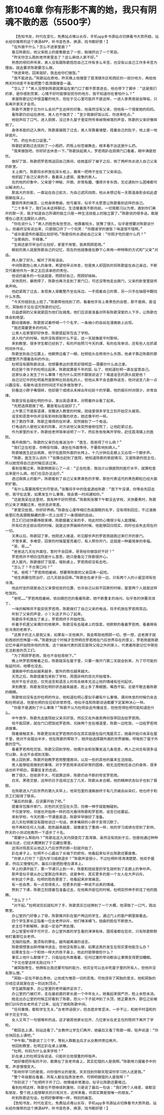 # 第1046章 你有形影不离的她，我只有阴魂不散的恶（5500字）
        【告知书友，时代在变化，免费站点难以长存，手机app多书源站点切换看书大势所趋，站长给你推荐的这个换源APP，听书音色多、换源、找书都好使！】
       “在外面干什么？怎么不进家里面？”
       看见陈歌后，他父亲脸上的疲惫散去了一些，勉强挤出了一个笑容。
       “昨天你怎么跑到老师家里去了？这么麻烦人家不好。”
       熟悉的唠叨声传来，男人没有跟陈歌抱怨自己工作有多么辛苦，也没有以自己工作多辛苦为理由，就去要求陈歌要怎么做。
       “快进来吧，回来就好，我去给你们做饭。”
       “我不能进去。”陈歌站在原地，昨天晚上他搜查了荔湾镇东区和西区的一部分地方，再给他两天时间差不多能把整个荔湾镇搜查一遍。
       “怎么了？”男人没想到陈歌就算站在家门口了都不愿意进去，他也停下了脚步：“这是我们的家，是你感到劳累、心情不好时能够安抚你的地方，我不知道你在害怕什么？”
       家是陈歌记忆中很温馨的地方，但在于见心里可能并不是这样，一进入家黑夜就会降临，只有离开家天才会亮。
       陈歌不清楚于见为什么会对产生这样的印象，他虽然没有父亲，但他有一个很爱她的妈妈。
       看陈歌仍旧站在原地，男人也不强求了：“至少我做好饭以后，你进来吃点。”
       他轻声叹了口气，进入厨房，没过多久屋子里突然传来碗筷掉落的声音，陈歌的父亲好像摔倒了。
       身体本能的迈入房内，陈歌直接跑了过去，男人背靠着墙壁，捂着自己的肚子，地上是一地碎瓷片。
       “药，药在外衣口袋里。”
       陈歌赶紧跑过去找到了一小瓶药，药瓶上标签被撕去，根本看不出这是什么药。
       “我来做饭吧，你好好去休息一下。”陈歌扶起男人，罗若雨趴在厨房门口看着，眼中满是担忧。
       做好了饭，陈歌把罗若雨送回自己房间，给她盖好了被子之后，倒了两杯热水进入自己父亲的卧室。
       关上房门，陈歌将水杯放在床头柜上，搬来一把椅子坐在了父亲床边。
       他抓起了自己父亲的手，看着床上虚弱、疲惫的男人。
       在的他的印象中，父亲是个神秘、开朗、非常有趣、懂得许多东西，无论遇到什么困难都可以解决的人。
       那高大的背影，一直站在自己前方，为自己遮风挡雨，他从未想过有一天那道身影会如此虚弱躺在床上。
       腹部传来的痛苦，让他身体卷曲，他弓着背，似乎不太愿意让陈歌看到这样的自己。
       “二十多年了，我们从未这样聊过，生活催着我不断向前，一切我都习以为常，直到你们离开的那一天，我才知道自己所谓的独立只是一种生活技能上的独立罢了。”陈歌说的很多话，都是埋在心底无法跟别人讲的。
       “你在说什么？”男人的脸色有些苍白，他靠着枕头，犹豫了很久，似乎是想要对陈歌说什么，但最终没有说出来，只是随口开了一个玩笑：“你跟谁学的做饭？味道很不错啊。”
       “或许是遗传的基因比较好吧。”陈歌将热水递给自己父亲：“你刚才吃的是什么药？”
       “治胃病的，不碍事。”
       “生病还是尽早治疗比较好，家里不用管，我来照顾若雨。”
       眼前的男人就是陈歌自己的记忆，现在的他就像是在静下心来用一种特殊的方式和“父亲”对话。
       两人聊了好久，解开了所有误会。
       中间陈歌担心男人的身体，希望他早点休息，但是男人却固执的将陈歌留在自己身边，不断交代着他作为一家之主应该承担的责任。
       他说的最多的一句话就是，照顾好自己，照顾好妹妹。
       天快亮时，暴雨停了，陈歌也再次走到了家门口，可还没等他走出房门，父亲的卧室里就传来声响。
       他赶紧跑了过去，发现男人穿戴整齐坐在床边，一手捂着自己的胃，另一只手在抽屉中翻找什么东西。
       “今天你就别去上班了。”陈歌帮他找到了药，看着他手背上青黑色的血管，那不是病，是诅咒，冥胎和于见在诅咒陈歌的记忆。
       日益虚弱的父亲就是因为他们在搞鬼，他们应该是准备对所有陈歌深爱的人下手，让陈歌也体会到绝望。
       翻动漫画册，陈歌尝试着呼喊一个个名字，一条细小的血丝在漫画册上出现。
       “我还需要更多的时间。”
       让男人在家里好好休息，陈歌提起背包去了学校。
       进入校门的时候，他并没有感到什么不妥，这一天就像是平时那样。
       来到教室，很多学生都已经到了，有的开始预习今天的课，有的在背单词，还有些人在抓紧时间补作业。
       陈歌坐到自己位置上，他朝旁边看了一眼，杜明低头在修改什么东西，他桌子靠近陈歌的那边整整齐齐摆着各科的作业。
       杜明没有跟陈歌说话，但想要表达的意思却很明显——需要抄什么自己拿。
       和还是个孩子的杜明比起来，陈歌就算是千年的狐.仙了，他知道杜明一直在留意自己。
       这家伙身上发生了什么事情？他为什么突然不跟我说话了？难道谣言的源头就是他？
       自己记忆中的杜明虽然是那种比较自私的人，但他从来不会去散布谣言，他对谣言八卦一点兴趣没有，有散布谣言的时间还不如多做张卷子。
       别看这小胖子嘴很碎，但却是个成绩从未掉出年纪前十的学霸，他的娱乐时间很少，非常自律。
       陈歌没有去碰杜明的作业，拿出英语课本，对照着作业看了起来。
       “先把选择题做了吧，要是笔仙在就好了。”
       上午第三节是英语课，张雅进入教室的时候，班级里很多学生立刻开始交头接耳。
       谣言和恶意中伤并没有影响到张雅的状态，她还像平时一样。
       到了第四节课，陈歌正难得的在听课，突然接到了一个电话。
       打电话的人是他父亲的同事，对方说他父亲突然昏倒住院了，让他赶紧过去。
       作为家里的长子，陈歌给老师简单说明了一下，然后急匆匆离开学校，赶往荔湾镇上的医院。
       推开病房门，陈歌的父亲仍在昏迷当中：“医生，我爸得了什么病？”
       “我们正在检查，你稍安勿躁，请坐在外面等待，不要影响到病人。”
       陈歌被医生赶出病房，他守在医院外面的长椅上，十几分钟后走廊上又出现一个脚步声。
       “陈歌，医生怎么说的？”张雅也赶到了医院，她知道陈歌的家庭情况，又是陈歌的班主任，所以她觉得自己这时候应该过来。
       看到张雅过来，陈歌稍微安心了一点：“正在检查，我估计以镇医院的医疗水平，就算检查出来是什么病，他们也没办法治疗。”
       透过病房上的窗户，陈歌看到了自己父亲黑青色的手臂，那些代表诅咒的黑色颗粒已经大面积扩散。
       “有什么需要我帮忙的尽管说。”张雅将手中的饭盒递给陈歌：“我下午没课，你等会先回去吧，我守在这里，如果发生什么事情，我会第一时间通知你。”
       “还是我呆在这里吧，我有种不好的预感。”陈歌和张雅下午都没去学校，天快要黑时，陈歌的父亲才清醒过来，他状态非常差。
       “家里交给我，你好好养病。”陈歌在心里呼喊红色高跟鞋的名字，没有得到回应，不过漫画册里红色高跟鞋躲藏的那一页上出现了一条很细的血丝。
       员工们已经快要挣脱束缚，陈歌握着父亲的手，他此时的心情很少有人能理解。
       所有红衣全部出现的时候，就是这世界破碎的时候，他能够回归现实，同时也会失去现在的一切。
       天黑以后，陈歌回了家，他刚进入楼道，听见脚步声的罗若雨就跑过来打开的家门。
       不管多累、多难受，回家的时候屋里亮着灯，有人帮你开门，这就是一种最简单的幸福。
       “哥、哥……”
       “爸爸这几天在外面住，暂时不会回来，哥哥给你做饭好不好？”
       罗若雨并不明白住院是什么意思，她只是看见了陈歌很开心。
       进入屋内，陈歌做好了饭菜，端到桌上，罗若雨却没有去吃。
       “怎么了？不合胃口吗？”
       “爸、爸呢？”罗若雨抱着碗，想要等陈歌的父亲回来一起吃。
       “他生病要住院治疗，过几天就会回来。”陈歌坐在桌子另一边，只有两个人的小屋显得有些冷清。
       他此时坐的就是自己父亲曾经坐的位置，也许自己以前不回家的时候，屋里两个人就是这样吃饭的。
       “爸呢……”罗若雨抱着碗，依旧眼巴巴的看着陈歌，她不断重复的询问，似乎急的快要流泪了。
       一味的解释并不能安抚罗若雨，陈歌拨打了自己父亲的电话，将手机放在罗若雨耳边。
       听到了父亲的声音，小丫头这才开心了起来。
       陈歌将手机放在了桌上，罗若雨终于开始吃饭。
       听着手机里父亲偶尔的咳嗽声，陈歌没有去碰桌上的饭菜，他默默的看着罗若雨、看着稍有些冷清的老房子。
       “这房子的主人是我父亲，如果有一天他离开，我会帮助他照顾一切。想一想，这老房子就和西郊的恐怖屋一样。”陈歌到这个时候才忽然明白罗若雨在门后世界存在的意义，罗若雨是陈歌记忆中最开始陪伴他的厉鬼，这个妹妹代表的其实是除父母之外的家人，代表着陈歌记忆中那些无法割舍的员工们。
       “为了照顾罗若雨，我也不会轻易倒下。”
       晚上哄罗若雨睡着之后，陈歌就呆在屋子里，只要一推开门第二天就会到来，为了尽可能的拖延时间，他哪也没去。
       漫画册中的血丝越来越多，窗外的雨也越来越大。
       天亮之后，陈歌提着包来到了学校，周围异样的目光开始增多。
       他并不在乎这些，仅凭谣言和语言上的攻击根本无法让他的情绪有任何起伏。
       来到教室，陈歌发现杜明的状态越来越差，脸上多了黑眼圈，嘴唇干裂，总是不敢去看陈歌的眼睛。
       陈歌依旧没有去抄杜明的作业，他知道杜明心里似乎藏有什么事情，课间休息的时候仍会去和杜明说话，但是杜明的反应却非常奇怪，他似乎连和陈歌说话都要下定某种决心一样。
       “你是不是遇到了什么事情？”陈歌不认为杜明会去传播谣言，但他觉得杜明可能知道些什么。
       中午放学，陈歌先去医院给父亲买好饭，然后又在外面卖两份饭带回去给罗若雨。
       他不能回家，就在门口把饭给罗若雨，兄妹两个坐在楼道里，陈歌一边吃饭，一边给罗若雨讲故事。
       随着接触变多，陈歌更加肯定罗若雨的存在其实就是在指代鬼屋员工，她最开始只肯呆在屋子里，绝对不会踏出半步，但在陈歌的帮助下，她开始选择跟外面的世界接触，呼吸到了屋子外面的空气。
       看着罗若雨吃完饭，陈歌又回到学校，他偶尔会和张雅发送几条信息，两人之间总有很多话可以聊，永远不会感到无聊。
       晚上回到家，陈歌开始教罗若雨整理房间，以及一些的其他的基本生活技能。
       常人能够轻易做到的事情，对于罗若雨来说却非常的困难，她无法控制住自己的身体，很多话也听不明白，需要反复的去说。
       教了很久，但收获不大，可就算这样，陈歌仍会不断的夸奖罗若雨。
       白天、黑夜交替，这样的日子连续过去了几天，陈歌从未合眼，他的精神状态似乎也到了极限。
       在陈歌进入门后世界的第九天早上，他背包里的漫画册终于有几页被血丝染红，他也终于和员工们取得了联系。
       “最后的较量，应该要开始了吧。”
       提着背包推开家门，灰色的天空压在头顶，仿佛一伸手就能触碰到。
       不仅是学校，邻居也开始用一样的目光看待陈歌和罗若雨，谣言已经蔓延。
       来到学校，今天的第一节课是英语，陈歌早早做好了准备。
       这几天杜明都没有跟他说过一句话，原本嘴碎的小胖子变得沉默了。
       他不再和任何人沟通，脸色越来越差，就像是生了重病一样，他的学习成绩也受到了影响，昨天的小测试他竟然一下退步了十名。
       “需要什么帮助吗？”陈歌在这九天内探查完了荔湾镇，虽然没有找到于见，但是他通过种种蛛丝马迹，已经大概猜到了于见藏在哪里。
       这场对局其实从他迈入门后世界的那一刻就开始了。
       趴在桌子上，杜明不小心露出了长袖下的瘀伤，他看起来似乎比陈歌还要疲惫。
       “你家人打你了？因为学习成绩退步？”陈歌声音很小，不过杜明听得清清楚楚，他双手握紧，然后又慢慢松开，最后只是把脸埋在课本上。
       早上的课开始了，第一节课只上到一半，陈歌和班级里的学生就听到了走廊上的争吵声。
       那声音似乎是从办公室那边传来的，说是争吵，其实更多的是一个女人在大声训斥。
       听到这个声音，杜明的脸色更差了，他看起来非常痛苦。
       有一些自责，有一点觉得丢人，但更多的是一种说不出来的情绪。
       熬到了下课，陈歌立刻提着包准备过去，在他离开座位的时候，杜明突然伸手抓住了他的胳膊。
       “怎么了？”
       “对不起。”杜明说完后就松开了手，陈歌其实已经猜到了一个大概，他深吸了一口气，跑出教室。
       办公室的门好像上了锁，陈歌推开趴在窗户两边的学生，通过门上的窗户朝里面看去。
       四个学生家长正指着一位女老师训斥，他们唾沫横飞，扭曲的脸在不断放大。
       史主任不断解释，承诺一定会严肃处理。
       办公室里吵得不可开交，办公室外面的学生看的津津有味，围观者都在狂欢，只有陈歌默默地盯着那位女老师。
       无端的指责，莫须有的罪名，越传越离谱的谣言。
       陈歌很想拿出碎颅锤冲进去，但他没有那么做，如果这真的发生在现实里他能怎么办？
       如果发生在一个和他一样大的孩子身上，他此时能够做些什么？
       事实上他什么都做不了，只能站在外面看着，任何过激的举动都会让事情变得更加糟糕。
       “于见也曾这样无助过吗？”
       “被冥胎寄生，他拥有比我还要可怕的能力，他完全可以去杀死屋子里的所有人，但他并没有那么做。”
       “冥胎一定在不断怂恿他，让他成为憎恶一切的恶鬼，可他违背了冥胎的意志，他和冥胎的分歧应该就是在这一刻达到顶点。”
       学生越聚越多，办公室里的老师最终妥协了。
       办公室的门被打开，走在最前面的家长是一个中年女人，她看起来很严厉，脸上余怒未消。
       她走出办公室的时候正好看到了陈歌，怒火一下子就冲到了头顶，她正要发作，那位之前被她们训斥的女老师走了过来，站在了她和陈歌中间。
       “任何事情，都和学生无关。”女老师话很少，但态度非常坚决，一步不让，和她平时温和的样子完全不同。
       女人又骂了一句很难听的话，这才被其他家长拉开，几位家长在史主任的陪同下离开了学校。
       “都回去上课，别站这看了。”女教师让学生们离开，她最后又看了陈歌一眼，轻声说道：“你也快回去上课吧。”
       “中午聊。”陈歌说了三个字，等到人群散去后才从女教师旁边离开。
       他回到教室，杜明正趴在桌上装睡。
       “杜明，你妈为什么会来学校？”
       趴在桌上的杜明没有说话，只能听见他很重的呼吸声。
       “她好像把所有的不对，都算在了张老师身上，其实犯错的人是我啊。”陈歌用力握着手中的笔，声音慢慢变大。
       “影响你学习的是我，问你借作业的是我，天天找到你聊天耽误你学习的人还是我。”
       “整个年级都在看着，所有人都在指责张老师，可明明做错的人是我啊！”
       “你别说了！”杜明终于开了口，他情绪非常激动，似乎比陈歌还要难过。
       看到杜明这样，陈歌也不想继续刺激他，只是说了最后一句话：“我们两个人缘差，谁都没有朋友，整个班上能够聊天的只有对方，这样来看，你其实算是我唯一的朋友。”
       听到陈歌这句话，杜明好像哮喘一样，特别的痛苦。
       【告知书友，时代在变化，免费站点难以长存，手机app多书源站点切换看书大势所趋，站长给你推荐的这个换源APP，听书音色多、换源、找书都好使！】